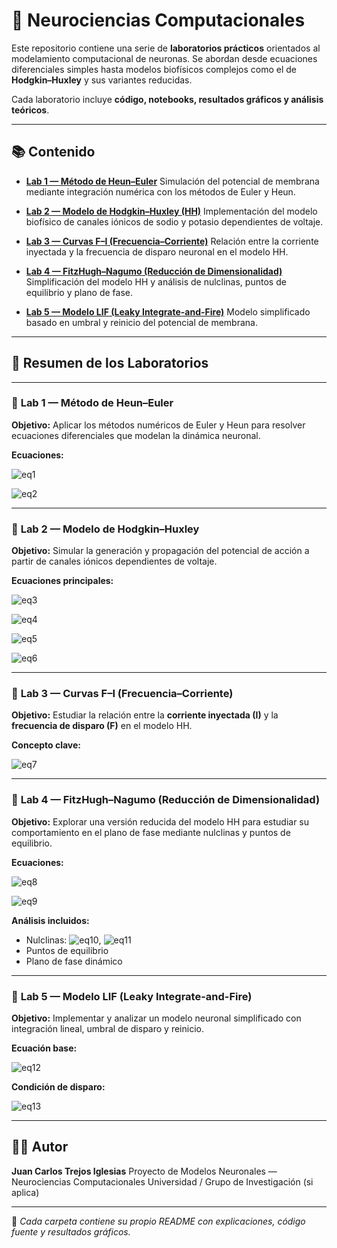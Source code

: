 # 🧠 Neurociencias Computacionales

Este repositorio contiene una serie de **laboratorios prácticos** orientados al modelamiento computacional de neuronas.
Se abordan desde ecuaciones diferenciales simples hasta modelos biofísicos complejos como el de **Hodgkin–Huxley** y sus variantes reducidas.

Cada laboratorio incluye **código, notebooks, resultados gráficos y análisis teóricos**.

---

## 📚 Contenido

- [**Lab 1 — Método de Heun–Euler**](./Lab1%20-%20Método%20de%20Heun%20Euler%20para%20solucionar%20EC%20Diferenciales)
  Simulación del potencial de membrana mediante integración numérica con los métodos de Euler y Heun.

- [**Lab 2 — Modelo de Hodgkin–Huxley (HH)**](./Lab2%20-%20Modelo%20Hodgkin-Huxley)
  Implementación del modelo biofísico de canales iónicos de sodio y potasio dependientes de voltaje.

- [**Lab 3 — Curvas F–I (Frecuencia–Corriente)**](./Lab3%20-%20Curva%20F-I%20con%20HH)
  Relación entre la corriente inyectada y la frecuencia de disparo neuronal en el modelo HH.

- [**Lab 4 — FitzHugh–Nagumo (Reducción de Dimensionalidad)**](./Lab4%20-%20Reducción%20de%20dimensionalidad%20(Campos%20vectoriales))
  Simplificación del modelo HH y análisis de nulclinas, puntos de equilibrio y plano de fase.

- [**Lab 5 — Modelo LIF (Leaky Integrate-and-Fire)**](./Lab5%20-%20Modelo%20LIF)
  Modelo simplificado basado en umbral y reinicio del potencial de membrana.

---

## 🧩 Resumen de los Laboratorios

---

### 🔹 **Lab 1 — Método de Heun–Euler**

**Objetivo:**
Aplicar los métodos numéricos de Euler y Heun para resolver ecuaciones diferenciales que modelan la dinámica neuronal.

**Ecuaciones:**

![eq1](https://latex.codecogs.com/svg.image?\frac{dV}{dt}=V-V^3-w+I)

![eq2](https://latex.codecogs.com/svg.image?\frac{dw}{dt}=\frac{V+a-bw}{\tau})

---

### 🔹 **Lab 2 — Modelo de Hodgkin–Huxley**

**Objetivo:**
Simular la generación y propagación del potencial de acción a partir de canales iónicos dependientes de voltaje.

**Ecuaciones principales:**

![eq3](https://latex.codecogs.com/svg.image?C_m\frac{dV}{dt}=I-g_{Na}m^3h(V-E_{Na})-g_Kn^4(V-E_K)-g_L(V-E_L))

![eq4](https://latex.codecogs.com/svg.image?\frac{dn}{dt}=\alpha_n(V)(1-n)-\beta_n(V)n)

![eq5](https://latex.codecogs.com/svg.image?\frac{dm}{dt}=\alpha_m(V)(1-m)-\beta_m(V)m)

![eq6](https://latex.codecogs.com/svg.image?\frac{dh}{dt}=\alpha_h(V)(1-h)-\beta_h(V)h)

---

### 🔹 **Lab 3 — Curvas F–I (Frecuencia–Corriente)**

**Objetivo:**
Estudiar la relación entre la **corriente inyectada (I)** y la **frecuencia de disparo (F)** en el modelo HH.

**Concepto clave:**

![eq7](https://latex.codecogs.com/svg.image?F=f(I)\quad\text{donde}\quad%20F=\frac{\text{número%20de%20spikes}}{\text{duración%20del%20pulso}})

---

### 🔹 **Lab 4 — FitzHugh–Nagumo (Reducción de Dimensionalidad)**

**Objetivo:**
Explorar una versión reducida del modelo HH para estudiar su comportamiento en el plano de fase mediante nulclinas y puntos de equilibrio.

**Ecuaciones:**

![eq8](https://latex.codecogs.com/svg.image?\frac{dV}{dt}=V-\frac{V^3}{3}-w+I_{ext}(t))

![eq9](https://latex.codecogs.com/svg.image?\frac{dw}{dt}=\frac{V+a-bw}{\tau})

**Análisis incluidos:**

- Nulclinas: ![eq10](https://latex.codecogs.com/svg.image?\frac{dV}{dt}=0), ![eq11](https://latex.codecogs.com/svg.image?\frac{dw}{dt}=0)
- Puntos de equilibrio
- Plano de fase dinámico

---

### 🔹 **Lab 5 — Modelo LIF (Leaky Integrate-and-Fire)**

**Objetivo:**
Implementar y analizar un modelo neuronal simplificado con integración lineal, umbral de disparo y reinicio.

**Ecuación base:**

![eq12](https://latex.codecogs.com/svg.image?\tau_m\frac{dV}{dt}=-(V-V_{rest})+R_mI(t))

**Condición de disparo:**

![eq13](https://latex.codecogs.com/svg.image?\text{si%20}V\geq%20V_{th}\Rightarrow%20V\leftarrow%20V_{reset})

---

## 👨‍🔬 Autor

**Juan Carlos Trejos Iglesias**
Proyecto de Modelos Neuronales — Neurociencias Computacionales
Universidad / Grupo de Investigación (si aplica)

---

📂 *Cada carpeta contiene su propio README con explicaciones, código fuente y resultados gráficos.*
